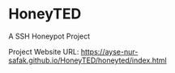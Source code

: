 # HoneyTED
A SSH Honeypot Project

Project Website URL: https://ayse-nur-safak.github.io/HoneyTED/honeyted/index.html

